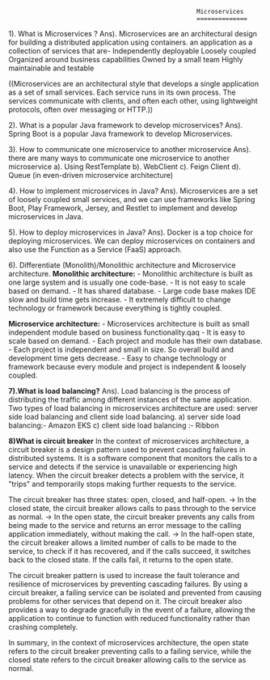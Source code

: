                                                         Microservices
                                                        ==============
1). What is Microservices ?
Ans). Microservices are an architectural design for building a distributed application using containers.
       an application as a collection of services that are-
       Independently deployable
       Loosely coupled
       Organized around business capabilities
       Owned by a small team
       Highly maintainable and testable

 ((Microservices are an architectural style that develops a single application as a set of small services. 
      Each service runs in its own process. The services communicate with clients, and often each other, 
      using lightweight  protocols, often over messaging or HTTP.))
                                                 
2). What is a popular Java framework to develop microservices?
Ans). Spring Boot is a popular Java framework to develop Microservices.   

3). How to communicate one microservice to another microservice
Ans). there are many ways to communicate one microservice to another microservice
     a). Using RestTemplate
     b). WebClient
     c). Feign Client
     d). Queue (in even-driven microservice architecture)
     
4). How to implement microservices in Java?
Ans). Microservices are a set of loosely coupled small services, and we can use frameworks like Spring Boot, Play Framework,
     Jersey, and Restlet to implement and develop microservices in Java.  

5). How to deploy microservices in Java?
Ans). Docker is a top choice for deploying microservices. We can deploy microservices on containers and 
also use the Function as a Service (FaaS) approach.

6). Differentiate (Monolith)/Monolithic architecture and Microservice architecture.
 **Monolithic architecture:** 
                    - Monolithic architecture is built as one large system and is usually one code-base.
                    - It is not easy to scale based on demand.
                    - It has shared database. 
                    - Large code base makes IDE slow and build time gets increase.
                    - It extremely difficult to change technology or framework because everything is tightly coupled.
                    
 **Microservice architecture:**
                    - Microservices architecture is built as small independent module based on business functionality.qaq
                    - It is easy to scale based on demand.
                    - Each project and module has their own database.
                    - Each project is independent and small in size. So overall build and development time gets decrease.
                    - Easy to change technology or framework because every module and project is independent & loosely coupled.
                    
**7).What is load balancing?**
Ans). Load balancing is the process of distributing the traffic among different instances of the same application. 
Two types of load balancing in microservices architecture are used: server side load balancing and client side load balancing.
      a) server side load balancing:- Amazon EKS 
      c) client side load balancing :- Ribbon

**8)What is circuit breaker**
In the context of microservices architecture, a circuit breaker is a design pattern used to prevent cascading failures in distributed systems. 
It is a software component that monitors the calls to a service and detects if the service is unavailable or experiencing high latency. 
When the circuit breaker detects a problem with the service, it "trips" and temporarily stops making further requests to the service.

The circuit breaker has three states: open, closed, and half-open. 
-> In the closed state, the circuit breaker allows calls to pass through to the service as normal. 
-> In the open state, the circuit breaker prevents any calls from being made to the service and returns an error message 
to the calling application immediately, without making the call.
-> In the half-open state, the circuit breaker allows a limited number of calls to be made to the service, to check if it has recovered, 
and if the calls succeed, it switches back to the closed state. If the calls fail, it returns to the open state.

The circuit breaker pattern is used to increase the fault tolerance and resilience of microservices by preventing cascading failures. 
By using a circuit breaker, a failing service can be isolated and prevented from causing problems for other services that depend on it.
The circuit breaker also provides a way to degrade gracefully in the event of a failure, allowing the application to continue
to function with reduced functionality rather than crashing completely.

In summary, in the context of microservices architecture, the open state refers to the circuit breaker preventing calls to a failing service, while the closed state refers to the circuit breaker allowing calls to the service as normal.